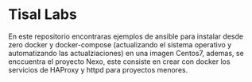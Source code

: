 # Tisal Labs

En este repositorio encontraras ejemplos de ansible para instalar desde zero docker y docker-compose (actualizando el sistema operativo y automatizando las actualziaciones) en una imagen Centos7, ademas, se enccuentra el proyecto Nexo, este consiste en crear con docker los servicios de HAProxy y httpd para proyectos menores.
